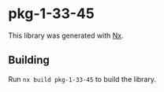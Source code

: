 # pkg-1-33-45

This library was generated with [Nx](https://nx.dev).

## Building

Run `nx build pkg-1-33-45` to build the library.

